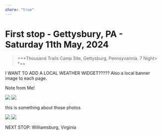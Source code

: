 ```yaml
---
share: "true"
---
```

<!--
published: 2024-05-18
image: https://library.wamphlett.net/photos/website/2023/albania/three-of-a-kind.jpg?w=1080
title: First stop - Gettysbury, PA - Saturday 11th May, 2024
description: Gettysburg
slug: May11
-->
# First stop - Gettysbury, PA - Saturday 11th May, 2024

> ==*Thousand Trails Camp Site, Gettysburg, Pennsyvannia. 
> 7 Night> *==

I WANT TO ADD A LOCAL WEATHER WIDGET????? Also a local banner image to each page.

Note from Me!

<div class="small">
<img src="https://lh3.googleusercontent.com/pw/AP1GczNVv-n8Knx5OVCheWmQL8k8a0CPw8CGA-m_17rB4ombwn1FzVwhAN-IGYe6DXyjKI31VCwqdl0BvSof7rz8wk5omyTh58llLpl9xtzh2Gc9KnVLpCNLmY2KasZ8SQxA7YKZsS6UCAgkvck-MYPl15abAOGwLNkp_0gCpXD66fJBs-FrBTOFmNvLoCgksIZ4IzJ87gxEhuVt1IfuzhJCz-768tom-WsyAOplDIzUGNDrWObDFc3J6bwMqDv2HXE4KzzHvuXFSjdFqxM7ZeY-49M73i-oLUzubx3JZCAzexPUq6RzFP7zvXVzFp_MQZsS3KPfkoJLMAEnW5jdAsgFURKRRXHZdIZiz1Pi7bst2qNzpyKC8x-fOmKgCqqN7-g0RLiEQ1uOwEH7Yip7ksKw0Yomnjp4UE1e7RW_Eof4Ko48fS-btitiOQXFWv204vleb8dJG-No8kyPlJ_jQYBu3ifSYxSJu2_fdr-VsCi3Tc7VOEVcmpQ5da6ewTGxHuqYinFhmgYco0g8VrlNcM6SLfRP_5-bzVqbt2oltdaOiCkIWTK9h-atzheAxBYqH-mUV4IV8oIhp-0J0odlL1WPZ3a_WvkkuaCLKyAFmz9M4uD-CEUmz36nBCo3OlN0YHSO0s-MaFlf6JjM8i4HwxwYacigPzhrFT5L3PJ2cXLbCodGZHVfnMSKG_fQCwLA_y4AC-ywEEKCkCq__9ixgFnAGr-SLI2HUsqwmtc-tBBpxCAzj3Y5YhsXwZWQgWKNZb_Tdz4Iy6o58T-VNVXlmCpVpEBbBl2B76FbAjA48H1d0_4yhNipJJe1R7EXgSF_o0_AtKwf4RBdaM00Z8QldpLJgj7899_COMp3n1uA4QHJN7CKm6MMrq6Z8Q-NBy4PYa6RLTHF4lM-WsregyIMoqBLZTBhaiE=w2800-h1576-s-no-gm?authuser=0" />
<img src="https://lh3.googleusercontent.com/pw/AP1GczNRDZT_MFdFfPPQMyQUiXdjKMnL7CJ2CwJ3r9oSQ-E-xCQ1iy_sOZ0cW23efq_zcpNpxghqtOZ7jUVquWanSpwvld_RSlLiP9Rvp5qBf36W3nuyf6VpW58KN9c3c3iHmnoVGTLkeq7oBdMtyka03pWRY04savDP5_S3wWO5EppxRweTmnV6798kJhje6cjN3FnF8Zdtq_ez7uWoJcnVAACTISEpG4bMTi5DEoXZhl9-E3sH6oZGBk7GHWaCP-K2H8EeZwV78reBfICMhFgpIVJiqv4N7TgykB2XOGx73m760JNdJXL_uitalw8yweTFSa0ConJL3LjZfhrw5KiuJOpQ8kuA1DW2-w3h68YyU4eONPy0ExnqRWJLAya8utQuNpT45JsmHCEoJmYd0Bym4QqybX-kL0cHJwzBT1ZJGNRnsw5qpi_WDmDaVPCklOMsqvc6JDYPqjfrOaYU090Yk3cKOVij-jjN1hFbOqKGNQu8EtYTzwYBkXIgWh8wsgeKeM3KLCLU-ueWqW7EP3t26bzzzdsfu9E4vWJcAflJWx1lLeaqCwnuntg52cM8cPBtK9zflRZbyESWAgOhE-7AAP-s9qe_z3IOMr4SaQNp9fHCRD2DQQc3MzOUwWInkltg8FsN_tOAspya8ztLqnmoFIDk1j6dHGLqVfwBFf4PlCqFlrsCIRTmVd74AmZuQqkaL2gYVtQR-R4yE74gA7Qj4Bu5-hPX47vFAUNUX4QmF9NO83Nqo2lrYPF5fXOtsRK9rTRpr1ogJM6AszMdHSoRklnJkK1FsMOLue1eAJ3xUZ0Ppn1GCWRiEpwtInPNw1FSSOeJm4aS7AFl_422zhPWJM8KsLQJi3_imd1wlMoPE7RXE7Y1OEaHRs6-p65nmBjVODUWGi3mpB9dAZ545L9nZtuOD30=w2880-h1620-s-no-gm?authuser=0" />
</div>

this is something about those photos

<div class="large">
<img src="https://lh3.googleusercontent.com/pw/AP1GczNVv-n8Knx5OVCheWmQL8k8a0CPw8CGA-m_17rB4ombwn1FzVwhAN-IGYe6DXyjKI31VCwqdl0BvSof7rz8wk5omyTh58llLpl9xtzh2Gc9KnVLpCNLmY2KasZ8SQxA7YKZsS6UCAgkvck-MYPl15abAOGwLNkp_0gCpXD66fJBs-FrBTOFmNvLoCgksIZ4IzJ87gxEhuVt1IfuzhJCz-768tom-WsyAOplDIzUGNDrWObDFc3J6bwMqDv2HXE4KzzHvuXFSjdFqxM7ZeY-49M73i-oLUzubx3JZCAzexPUq6RzFP7zvXVzFp_MQZsS3KPfkoJLMAEnW5jdAsgFURKRRXHZdIZiz1Pi7bst2qNzpyKC8x-fOmKgCqqN7-g0RLiEQ1uOwEH7Yip7ksKw0Yomnjp4UE1e7RW_Eof4Ko48fS-btitiOQXFWv204vleb8dJG-No8kyPlJ_jQYBu3ifSYxSJu2_fdr-VsCi3Tc7VOEVcmpQ5da6ewTGxHuqYinFhmgYco0g8VrlNcM6SLfRP_5-bzVqbt2oltdaOiCkIWTK9h-atzheAxBYqH-mUV4IV8oIhp-0J0odlL1WPZ3a_WvkkuaCLKyAFmz9M4uD-CEUmz36nBCo3OlN0YHSO0s-MaFlf6JjM8i4HwxwYacigPzhrFT5L3PJ2cXLbCodGZHVfnMSKG_fQCwLA_y4AC-ywEEKCkCq__9ixgFnAGr-SLI2HUsqwmtc-tBBpxCAzj3Y5YhsXwZWQgWKNZb_Tdz4Iy6o58T-VNVXlmCpVpEBbBl2B76FbAjA48H1d0_4yhNipJJe1R7EXgSF_o0_AtKwf4RBdaM00Z8QldpLJgj7899_COMp3n1uA4QHJN7CKm6MMrq6Z8Q-NBy4PYa6RLTHF4lM-WsregyIMoqBLZTBhaiE=w2800-h1576-s-no-gm?authuser=0" />
<img src="https://lh3.googleusercontent.com/pw/AP1GczNRDZT_MFdFfPPQMyQUiXdjKMnL7CJ2CwJ3r9oSQ-E-xCQ1iy_sOZ0cW23efq_zcpNpxghqtOZ7jUVquWanSpwvld_RSlLiP9Rvp5qBf36W3nuyf6VpW58KN9c3c3iHmnoVGTLkeq7oBdMtyka03pWRY04savDP5_S3wWO5EppxRweTmnV6798kJhje6cjN3FnF8Zdtq_ez7uWoJcnVAACTISEpG4bMTi5DEoXZhl9-E3sH6oZGBk7GHWaCP-K2H8EeZwV78reBfICMhFgpIVJiqv4N7TgykB2XOGx73m760JNdJXL_uitalw8yweTFSa0ConJL3LjZfhrw5KiuJOpQ8kuA1DW2-w3h68YyU4eONPy0ExnqRWJLAya8utQuNpT45JsmHCEoJmYd0Bym4QqybX-kL0cHJwzBT1ZJGNRnsw5qpi_WDmDaVPCklOMsqvc6JDYPqjfrOaYU090Yk3cKOVij-jjN1hFbOqKGNQu8EtYTzwYBkXIgWh8wsgeKeM3KLCLU-ueWqW7EP3t26bzzzdsfu9E4vWJcAflJWx1lLeaqCwnuntg52cM8cPBtK9zflRZbyESWAgOhE-7AAP-s9qe_z3IOMr4SaQNp9fHCRD2DQQc3MzOUwWInkltg8FsN_tOAspya8ztLqnmoFIDk1j6dHGLqVfwBFf4PlCqFlrsCIRTmVd74AmZuQqkaL2gYVtQR-R4yE74gA7Qj4Bu5-hPX47vFAUNUX4QmF9NO83Nqo2lrYPF5fXOtsRK9rTRpr1ogJM6AszMdHSoRklnJkK1FsMOLue1eAJ3xUZ0Ppn1GCWRiEpwtInPNw1FSSOeJm4aS7AFl_422zhPWJM8KsLQJi3_imd1wlMoPE7RXE7Y1OEaHRs6-p65nmBjVODUWGi3mpB9dAZ545L9nZtuOD30=w2880-h1620-s-no-gm?authuser=0" />
</div>


















NEXT STOP: Williamsburg, Virginia










